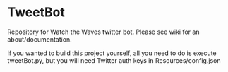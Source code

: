 # TweetBot
Repository for Watch the Waves twitter bot. Please see wiki for an about/documentation.

If you wanted to build this project yourself, all you need to do is execute tweetBot.py, but you will need Twitter auth keys in Resources/config.json
